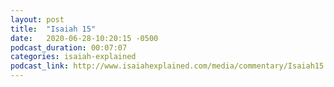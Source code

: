 ```yaml
---
layout: post
title:  "Isaiah 15"
date:   2020-06-28-10:20:15 -0500
podcast_duration: 00:07:07
categories: isaiah-explained
podcast_link: http://www.isaiahexplained.com/media/commentary/Isaiah15.mp3
---
```

